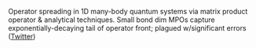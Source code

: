 
Operator spreading in 1D many-body quantum systems via matrix product operator & analytical techniques. Small bond dim MPOs capture exponentially-decaying tail of operator front; plagued w/significant errors ([Twitter](https://twitter.com/JoshuahHeath/status/1375452697453858818))
